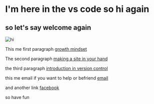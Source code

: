 # I'm here in the vs code so hi again

## so let's say welcome again

![hi](https://tse4.mm.bing.net/th?id=OIP.7a0IcEcfYTE_ByU1Jcm_WwHaHa&pid=Api&P=0&w=300&h=300)

This me first paragraph [growth mindset](https://naeemmusamh.github.io/reading-notes/)

The second paragraph [making a site in your hand](https://naeemmusamh.github.io/reading-notes/Read_02a)

the third paragraph [introduction in version control](https://naeemmusamh.github.io/reading-notes/Read_02b)

this me email if you want to help or befriend [email](naeemmusamh23@icloud.com)

and another link [facebook](https://www.facebook.com/naeem.mosamh/)

so have fun
